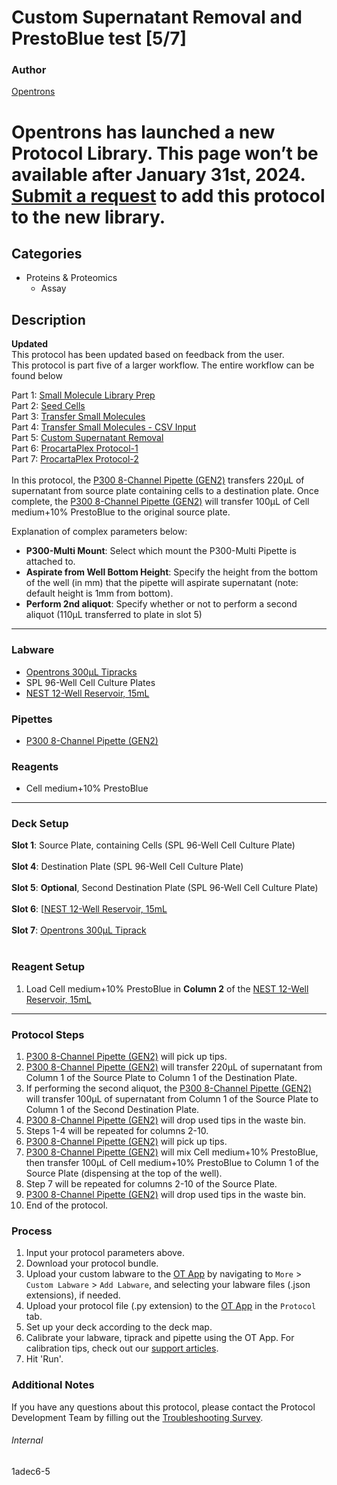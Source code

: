# Custom Supernatant Removal and PrestoBlue test [5/7]

### Author
[Opentrons](https://opentrons.com/)


# Opentrons has launched a new Protocol Library. This page won’t be available after January 31st, 2024. [Submit a request](https://docs.google.com/forms/d/e/1FAIpQLSdYYp9QCKow4nn0KlCVsMS3HX0eJ0N9O7-erajKvcpT0lWbSg/viewform) to add this protocol to the new library.

## Categories
* Proteins & Proteomics
	* Assay

## Description
**Updated**</br>
This protocol has been updated based on feedback from the user.
</br>
This protocol is part five of a larger workflow. The entire workflow can be found below</br>

Part 1: [Small Molecule Library Prep](./1adec6)</br>
Part 2: [Seed Cells](./1adec6-2)</br>
Part 3: [Transfer Small Molecules](./1adec6-3)</br>
Part 4: [Transfer Small Molecules - CSV Input](./1adec6-4)</br>
Part 5: [Custom Supernatant Removal](./1adec6-5)</br>
Part 6: [ProcartaPlex Protocol-1](./1adec6-6)</br>
Part 7: [ProcartaPlex Protocol-2](./1adec6-7)</br>
</br>
In this protocol, the [P300 8-Channel Pipette (GEN2)](https://shop.opentrons.com/collections/ot-2-pipettes/products/8-Channel-electronic-pipette) transfers 220µL of supernatant from source plate containing cells to a destination plate. Once complete, the [P300 8-Channel Pipette (GEN2)](https://shop.opentrons.com/collections/ot-2-pipettes/products/8-Channel-electronic-pipette) will transfer 100µL of Cell medium+10% PrestoBlue to the original source plate.

Explanation of complex parameters below:
* **P300-Multi Mount**: Select which mount the P300-Multi Pipette is attached to.
* **Aspirate from Well Bottom Height**: Specify the height from the bottom of the well (in mm) that the pipette will aspirate supernatant (note: default height is 1mm from bottom).
* **Perform 2nd aliquot**: Specify whether or not to perform a second aliquot (110µL transferred to plate in slot 5)


---

### Labware
* [Opentrons 300µL Tipracks](https://shop.opentrons.com/collections/opentrons-tips/products/opentrons-300ul-tips)
* SPL 96-Well Cell Culture Plates
* [NEST 12-Well Reservoir, 15mL](https://shop.opentrons.com/collections/verified-labware/products/nest-12-well-reservoir-15-ml)

### Pipettes
* [P300 8-Channel Pipette (GEN2)](https://shop.opentrons.com/collections/ot-2-pipettes/products/8-Channel-electronic-pipette)

### Reagents
* Cell medium+10% PrestoBlue

---

### Deck Setup
**Slot 1**: Source Plate, containing Cells (SPL 96-Well Cell Culture Plate)</br>
</br>
**Slot 4**: Destination Plate (SPL 96-Well Cell Culture Plate)</br>
</br>
**Slot 5**: **Optional**, Second Destination Plate (SPL 96-Well Cell Culture Plate)</br>
</br>
**Slot 6**: [[NEST 12-Well Reservoir, 15mL](https://shop.opentrons.com/collections/verified-labware/products/nest-12-well-reservoir-15-ml)</br>
</br>
**Slot 7**: [Opentrons 300µL Tiprack](https://shop.opentrons.com/collections/opentrons-tips/products/opentrons-300ul-tips)</br>
</br>


### Reagent Setup
1. Load Cell medium+10% PrestoBlue in **Column 2** of the [NEST 12-Well Reservoir, 15mL](https://shop.opentrons.com/collections/verified-labware/products/nest-12-well-reservoir-15-ml)


---

### Protocol Steps
1. [P300 8-Channel Pipette (GEN2)](https://shop.opentrons.com/collections/ot-2-pipettes/products/8-Channel-electronic-pipette) will pick up tips.
2. [P300 8-Channel Pipette (GEN2)](https://shop.opentrons.com/collections/ot-2-pipettes/products/8-Channel-electronic-pipette) will transfer 220µL of supernatant from Column 1 of the Source Plate to Column 1 of the Destination Plate.
3. If performing the second aliquot, the [P300 8-Channel Pipette (GEN2)](https://shop.opentrons.com/collections/ot-2-pipettes/products/8-Channel-electronic-pipette) will transfer 100µL of supernatant from Column 1 of the Source Plate to Column 1 of the Second Destination Plate.
4. [P300 8-Channel Pipette (GEN2)](https://shop.opentrons.com/collections/ot-2-pipettes/products/8-Channel-electronic-pipette) will drop used tips in the waste bin.
5. Steps 1-4 will be repeated for columns 2-10.
6. [P300 8-Channel Pipette (GEN2)](https://shop.opentrons.com/collections/ot-2-pipettes/products/8-Channel-electronic-pipette) will pick up tips.
7. [P300 8-Channel Pipette (GEN2)](https://shop.opentrons.com/collections/ot-2-pipettes/products/8-Channel-electronic-pipette) will mix Cell medium+10% PrestoBlue, then transfer 100µL of Cell medium+10% PrestoBlue to Column 1 of the Source Plate (dispensing at the top of the well).
8. Step 7 will be repeated for columns 2-10 of the Source Plate.
9. [P300 8-Channel Pipette (GEN2)](https://shop.opentrons.com/collections/ot-2-pipettes/products/8-Channel-electronic-pipette) will drop used tips in the waste bin.
10. End of the protocol.

### Process
1. Input your protocol parameters above.
2. Download your protocol bundle.
3. Upload your custom labware to the [OT App](https://opentrons.com/ot-app) by navigating to `More` > `Custom Labware` > `Add Labware`, and selecting your labware files (.json extensions), if needed.
4. Upload your protocol file (.py extension) to the [OT App](https://opentrons.com/ot-app) in the `Protocol` tab.
5. Set up your deck according to the deck map.
6. Calibrate your labware, tiprack and pipette using the OT App. For calibration tips, check out our [support articles](https://support.opentrons.com/en/collections/1559720-guide-for-getting-started-with-the-ot-2).
7. Hit 'Run'.

### Additional Notes
If you have any questions about this protocol, please contact the Protocol Development Team by filling out the [Troubleshooting Survey](https://protocol-troubleshooting.paperform.co/).

###### Internal
1adec6-5
